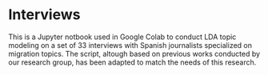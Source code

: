 # Interviews

This is a Jupyter notbook used in Google Colab to conduct LDA topic modeling on a set of 33 interviews with Spanish journalists specialized on migration topics.
The script, altough based on previous works conducted by our research group, has been adapted to match the needs of this research.

